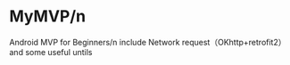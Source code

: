 # MyMVP/n
Android MVP for Beginners/n
include Network request（OKhttp+retrofit2） and some useful untils
